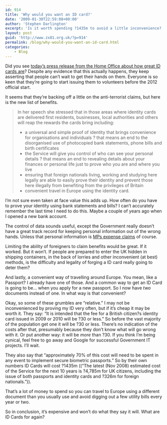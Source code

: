 ```yaml
---
id: 914
title: 'Why would you want an ID card?'
date: '2009-01-30T22:59:08+00:00'
author: 'Stephen Darlington'
excerpt: 'Is it worth spending ?1435m to avoid a little inconvenience? The British government thinks so.'
layout: post
guid: 'http://www.zx81.org.uk/?p=914'
permalink: /blog/why-would-you-want-an-id-card.html
categories:
    - Blog
---
```


Did you see [today’s press release from the Home Office about how great ID cards are](http://press.homeoffice.gov.uk/press-releases/Benefits-ID-cards-manchester)? Despite any evidence that this actually happens, they keep asserting that people can’t wait to get their hands on them. Everyone is so keen that they’re going to start issuing them to volunteers before the 2012 official start.

It seems that they’re backing off a little on the anti-terrorist claims, but here is the new list of benefits.

> In her speech she stressed that in those areas where identity cards are delivered first residents, businesses, local authorities and others will reap the rewards the cards bring including:
> 
> - a universal and simple proof of identity that brings convenience for organisations and individuals ? that means an end to the disorganised use of photocopied bank statements, phone bills and birth certificates
> - the Service will give you control of who can see your personal details ? that means an end to revealing details about your finances or personal life just to prove who you are and where you live
> - ensuring that foreign nationals living, working and studying here legally are able to easily prove their identity and prevent those here illegally from benefiting from the privileges of Britain
> - convenient travel in Europe using the identity card.

I’m not sure even taken at face value this adds up. How often do you have to prove your identity using bank statements and bills? I can’t accurately remember the last time I need to do this. Maybe a couple of years ago when I opened a new bank account.

The control of data sounds useful, except the Government really doesn’t have a great track record for keeping personal information out of the wrong hands. Unless that personal information is [MPs expense claims](http://www.guardian.co.uk/politics/2009/jan/21/mps-expenses) of course.

Limiting the ability of foreigners to claim benefits would be great. If it worked. But it won’t. If people are prepared to enter the UK hidden in shipping containers, in the back of lorries and other inconvenient (at best) methods, is the difficulty and legality of forging a ID card really going to deter them?

And lastly, a convenient way of travelling around Europe. You mean, like a Passport? I already have one of those. And a common way to get an ID Card is going to be… when you apply for a new passport. So I now have *two* documents instead of one. In what way is that convenient?

Okay, so some of these grumbles are “relative.” I may not be inconvenienced by proving my ID very often, but if it’s cheap it may be worth it. They say: “It is intended that the fee for a British citizen?s identity card issued in 2009 or 2010 will be ?30 or less.” So before the vast majority of the population get one it will be ?30 or less. There’s no indication of the costs after that, presumably because they don’t know what will go wrong with it. Or put another way: it will be *more* than ?30. If you think I’m being cynical, feel free to go away and Google for successful Government IT projects. I’ll wait.

They also say that “approximately 70% of this cost will need to be spent in any event to implement secure biometric passports.” So by their own numbers ID Cards will cost ?1435m ((“The latest (Nov 2008) estimated cost of the Service for the next 10 years is ?4,785m for UK citizens, including the issue of both passports and identity cards and ?326m for foreign nationals.”)).

That’s a lot of money to spend so you can travel to Europe using a different document than you usually use and avoid digging out a few utility bills every year or two.

So in conclusion, it’s expensive and won’t do what they say it will. What are ID Cards for again?